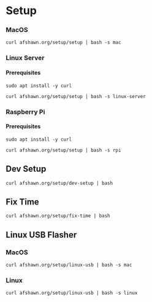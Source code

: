 # Setup



### MacOS
```curl afshawn.org/setup/setup | bash -s mac```

### Linux Server
#### Prerequisites
```sudo apt install -y curl```

```curl afshawn.org/setup/setup | bash -s linux-server```

### Raspberry Pi
#### Prerequisites
```sudo apt install -y curl```

```curl afshawn.org/setup/setup | bash -s rpi```

## Dev Setup
```curl afshawn.org/setup/dev-setup | bash```

## Fix Time
```curl afshawn.org/setup/fix-time | bash```

## Linux USB Flasher
### MacOS
```curl afshawn.org/setup/linux-usb | bash -s mac```
### Linux

```curl afshawn.org/setup/linux-usb | bash -s linux```